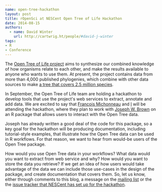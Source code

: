 ```yaml
---
name: open-tree-hackathon
layout: post
title: rOpenSci at NESCent Open Tree of Life Hackathon
date: 2014-08-15
authors:
  - name: David Winter
    url: http://cartwrig.ht/people/#david-j-winter
tags:
- R
- Conference
---
```


The [Open Tree of Life project](http://opentreeoflife.org) aims to synthesize our combined knowledge of how organisms relate to each other, and make the results available to anyone who wants to use them. At present, the project  contains data from more than 4,000 published phylogenies, which combine with other data sources to make [a tree that covers 2.5 million species](http://tree.opentreeoflife.org/).


In September, the Open Tree of Life team are holding a hackathon to develop tools that use the project's web services to extract, annotate and add data. We are excited to say that [Francois Michonneau](http://francoismichonneau.net/) and [I](http://cartwrig.ht/people/#david-j-winter) will be attending the hackathon, where they plan to work with [Joseph W. Brown](http://www-personal.umich.edu/~josephwb/)  on an R package that allows users to interact with the Open Tree data.

Joseph has already written a good deal of the code for this package, so a key goal for the hackathon will be producing documentation, including tutorial-style examples, that illustrate how the Open Tree data can be used in R workflows. For that reason, we want to hear from would-be users of the Open Tree package.

How would you use Open Tree data in your workflows? What data would you want to extract from web service and why? How would you want to store the data you retrieve? If we get an idea of how users would take advantage of the data we can include those use-cases in the design of the package, and create documentation that covers them. So, let us know, either through comments to this blog, a message on the [mailing list](https://groups.google.com/forum/#!forum/ropensci-discuss) or the the [issue tracker that NESCent has set up for the hackathon](https://github.com/OpenTreeOfLife/hackathon).

